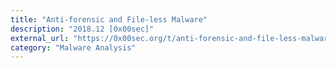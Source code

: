 ```yaml
---
title: "Anti-forensic and File-less Malware"
description: "2018.12 [0x00sec]"
external_url: "https://0x00sec.org/t/anti-forensic-and-file-less-malware/10008/"
category: "Malware Analysis"
---
```

